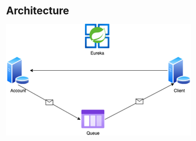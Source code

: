# Architecture

![Architecture](https://github.com/galopulerev/microservices/blob/master/architecture.png?raw=true)